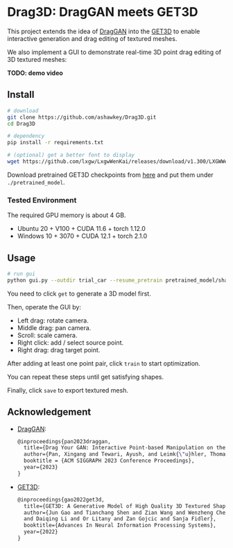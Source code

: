 # Drag3D: DragGAN meets GET3D

This project extends the idea of [DragGAN](https://github.com/XingangPan/DragGAN) into the [GET3D](https://github.com/nv-tlabs/GET3D) to enable interactive generation and drag editing of textured meshes.

We also implement a GUI to demonstrate real-time 3D point drag editing of 3D textured meshes:

**TODO: demo video**

## Install
```bash
# download
git clone https://github.com/ashawkey/Drag3D.git
cd Drag3D

# dependency
pip install -r requirements.txt

# (optional) get a better font to display
wget https://github.com/lxgw/LxgwWenKai/releases/download/v1.300/LXGWWenKai-Regular.ttf
```

Download pretrained GET3D checkpoints from [here](https://drive.google.com/drive/folders/1oJ-FmyVYjIwBZKDAQ4N1EEcE9dJjumdW?usp=sharing) and put them under `./pretrained_model`.


### Tested Environment
The required GPU memory is about 4 GB.
* Ubuntu 20 + V100 + CUDA 11.6 + torch 1.12.0
* Windows 10 + 3070 + CUDA 12.1 + torch 2.1.0

## Usage
```bash
# run gui
python gui.py --outdir trial_car --resume_pretrain pretrained_model/shapenet_car.pt
```

You need to click `get` to generate a 3D model first.

Then, operate the GUI by:
* Left drag: rotate camera.
* Middle drag: pan camera.
* Scroll: scale camera.
* Right click: add / select source point.
* Right drag: drag target point.

After adding at least one point pair, click `train` to start optimization.

You can repeat these steps until get satisfying shapes.

Finally, click `save` to export textured mesh.



## Acknowledgement

* [DragGAN](https://github.com/XingangPan/DragGAN):
  ```latex
  @inproceedings{pan2023draggan,
    title={Drag Your GAN: Interactive Point-based Manipulation on the Generative Image Manifold}, 
    author={Pan, Xingang and Tewari, Ayush, and Leimk{\"u}hler, Thomas and Liu, Lingjie and Meka, Abhimitra and Theobalt, Christian},
    booktitle = {ACM SIGGRAPH 2023 Conference Proceedings},
    year={2023}
  }
  ```

* [GET3D](https://github.com/nv-tlabs/GET3D):
  ```latex
  @inproceedings{gao2022get3d,
    title={GET3D: A Generative Model of High Quality 3D Textured Shapes Learned from Images},
    author={Jun Gao and Tianchang Shen and Zian Wang and Wenzheng Chen and Kangxue Yin
    and Daiqing Li and Or Litany and Zan Gojcic and Sanja Fidler},
    booktitle={Advances In Neural Information Processing Systems},
    year={2022}
  }
  ```
